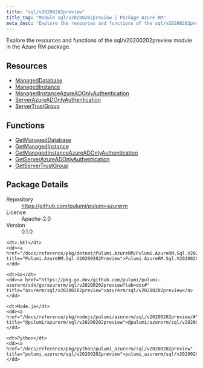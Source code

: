 ```yaml
---
title: "sql/v20200202preview"
title_tag: "Module sql/v20200202preview | Package Azure RM"
meta_desc: "Explore the resources and functions of the sql/v20200202preview module in the Azure RM package."
---
```


<!-- WARNING: this file was generated by Pulumi Docs Generator. -->
<!-- Do not edit by hand unless you're certain you know what you are doing! -->

Explore the resources and functions of the sql/v20200202preview module in the Azure RM package.

<h2 id="resources">Resources</h2>
<ul class="api">
    <li><a href="manageddatabase" title="ManagedDatabase"><span class="symbol resource"></span>ManagedDatabase</a></li>
    <li><a href="managedinstance" title="ManagedInstance"><span class="symbol resource"></span>ManagedInstance</a></li>
    <li><a href="managedinstanceazureadonlyauthentication" title="ManagedInstanceAzureADOnlyAuthentication"><span class="symbol resource"></span>ManagedInstanceAzureADOnlyAuthentication</a></li>
    <li><a href="serverazureadonlyauthentication" title="ServerAzureADOnlyAuthentication"><span class="symbol resource"></span>ServerAzureADOnlyAuthentication</a></li>
    <li><a href="servertrustgroup" title="ServerTrustGroup"><span class="symbol resource"></span>ServerTrustGroup</a></li>
</ul>

<h2 id="functions">Functions</h2>
<ul class="api">
    <li><a href="getmanageddatabase" title="GetManagedDatabase"><span class="symbol function"></span>GetManagedDatabase</a></li>
    <li><a href="getmanagedinstance" title="GetManagedInstance"><span class="symbol function"></span>GetManagedInstance</a></li>
    <li><a href="getmanagedinstanceazureadonlyauthentication" title="GetManagedInstanceAzureADOnlyAuthentication"><span class="symbol function"></span>GetManagedInstanceAzureADOnlyAuthentication</a></li>
    <li><a href="getserverazureadonlyauthentication" title="GetServerAzureADOnlyAuthentication"><span class="symbol function"></span>GetServerAzureADOnlyAuthentication</a></li>
    <li><a href="getservertrustgroup" title="GetServerTrustGroup"><span class="symbol function"></span>GetServerTrustGroup</a></li>
</ul>

<h2 id="package-details">Package Details</h2>
<dl class="package-details">
	<dt>Repository</dt>
	<dd><a href="https://github.com/pulumi/pulumi-azurerm">https://github.com/pulumi/pulumi-azurerm</a></dd>
	<dt>License</dt>
	<dd>Apache-2.0</dd>
	<dt>Version</dt>
	<dd>0.1.0</dd>
</dl>



<dl class="tabular">

    <dt>.NET</dt>
    <dd><a href="/docs/reference/pkg/dotnet/Pulumi.AzureRM/Pulumi.AzureRM.Sql.V20200202Preview.html" title="Pulumi.AzureRM.Sql.V20200202Preview">Pulumi.AzureRM.Sql.V20200202Preview</a></dd>

    <dt>Go</dt>
    <dd><a href="https://pkg.go.dev/github.com/pulumi/pulumi-azurerm/sdk/go/azurerm/sql/v20200202preview?tab=doc#" title="azurerm/sql/v20200202preview">azurerm/sql/v20200202preview</a></dd>

    <dt>Node.js</dt>
    <dd><a href="/docs/reference/pkg/nodejs/pulumi/azurerm/sql/v20200202preview/#" title="@pulumi/azurerm/sql/v20200202preview">@pulumi/azurerm/sql/v20200202preview</a></dd>

    <dt>Python</dt>
    <dd><a href="/docs/reference/pkg/python/pulumi_azurerm/sql/v20200202preview" title="pulumi_azurerm/sql/v20200202preview">pulumi_azurerm/sql/v20200202preview</a></dd>

</dl>

